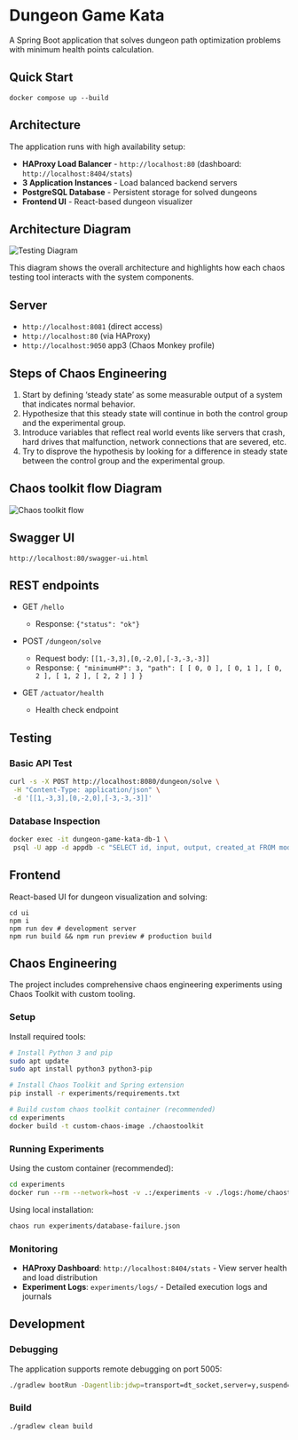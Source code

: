 # Dungeon Game Kata

A Spring Boot application that solves dungeon path optimization problems with minimum health points calculation.

## Quick Start

```shell
docker compose up --build
```

## Architecture

The application runs with high availability setup:
- **HAProxy Load Balancer** - `http://localhost:80` (dashboard: `http://localhost:8404/stats`)
- **3 Application Instances** - Load balanced backend servers
- **PostgreSQL Database** - Persistent storage for solved dungeons
- **Frontend UI** - React-based dungeon visualizer

## Architecture Diagram

![Testing Diagram](Testing%20diagram.png)

This diagram shows the overall architecture and highlights how each chaos testing tool interacts with the system components.

## Server
- `http://localhost:8081` (direct access)
- `http://localhost:80` (via HAProxy)
- `http://localhost:9050` app3 (Chaos Monkey profile)


## Steps of Chaos Engineering

1. Start by defining ‘steady state’ as some measurable output of a system that indicates normal behavior.
2. Hypothesize that this steady state will continue in both the control group and the experimental group.
3. Introduce variables that reflect real world events like servers that crash, hard drives that malfunction, network connections that are severed, etc.
4. Try to disprove the hypothesis by looking for a difference in steady state between the control group and the experimental group.

## Chaos toolkit flow Diagram

![Chaos toolkit flow](Chaos_toolkit.png)

## Swagger UI

`http://localhost:80/swagger-ui.html`

## REST endpoints

- GET `/hello`
  - Response: `{"status": "ok"}`

- POST `/dungeon/solve`
  - Request body: `[[1,-3,3],[0,-2,0],[-3,-3,-3]]`
  - Response: `{ "minimumHP": 3, "path": [ [ 0, 0 ], [ 0, 1 ], [ 0, 2 ], [ 1, 2 ], [ 2, 2 ] ] }`

- GET `/actuator/health`
  - Health check endpoint

## Testing

### Basic API Test
```bash
curl -s -X POST http://localhost:8080/dungeon/solve \
 -H "Content-Type: application/json" \
 -d '[[1,-3,3],[0,-2,0],[-3,-3,-3]]'
```

### Database Inspection
```bash
docker exec -it dungeon-game-kata-db-1 \
 psql -U app -d appdb -c "SELECT id, input, output, created_at FROM model_runs ORDER BY id DESC;"
```

## Frontend

React-based UI for dungeon visualization and solving:

```shell
cd ui
npm i
npm run dev # development server
npm run build && npm run preview # production build
```

## Chaos Engineering

The project includes comprehensive chaos engineering experiments using Chaos Toolkit with custom tooling.

### Setup

Install required tools:
```bash
# Install Python 3 and pip
sudo apt update
sudo apt install python3 python3-pip

# Install Chaos Toolkit and Spring extension
pip install -r experiments/requirements.txt

# Build custom chaos toolkit container (recommended)
cd experiments
docker build -t custom-chaos-image ./chaostoolkit
```

### Running Experiments

Using the custom container (recommended):
```bash
cd experiments
docker run --rm --network=host -v .:/experiments -v ./logs:/home/chaostoolkit/logs custom-chaos-image run /experiments/database-failure.json
```

Using local installation:
```bash
chaos run experiments/database-failure.json
```

### Monitoring

- **HAProxy Dashboard**: `http://localhost:8404/stats` - View server health and load distribution
- **Experiment Logs**: `experiments/logs/` - Detailed execution logs and journals

## Development

### Debugging
The application supports remote debugging on port 5005:
```bash
./gradlew bootRun -Dagentlib:jdwp=transport=dt_socket,server=y,suspend=n,address=*:5005
```

### Build
```bash
./gradlew clean build
```

